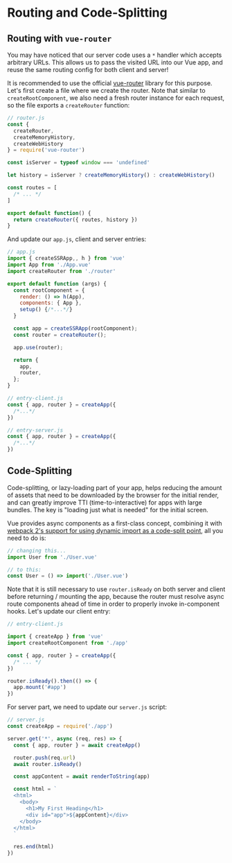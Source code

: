 # Routing and Code-Splitting

## Routing with `vue-router`

You may have noticed that our server code uses a `*` handler which accepts arbitrary URLs. This allows us to pass the visited URL into our Vue app, and reuse the same routing config for both client and server!

It is recommended to use the official [vue-router](https://github.com/vuejs/vue-router-next) library for this purpose. Let's first create a file where we create the router. Note that similar to `createRootComponent`, we also need a fresh router instance for each request, so the file exports a `createRouter` function:

```js
// router.js
const {
  createRouter,
  createMemoryHistory,
  createWebHistory
} = require('vue-router')

const isServer = typeof window === 'undefined'

let history = isServer ? createMemoryHistory() : createWebHistory()

const routes = [
  /* ... */
]

export default function() {
  return createRouter({ routes, history })
}
```

And update our `app.js`, client and server entries:

```js
// app.js
import { createSSRApp,, h } from 'vue'
import App from './App.vue'
import createRouter from './router'

export default function (args) {
  const rootComponent = {
    render: () => h(App),
    components: { App },
    setup() {/*...*/}
  }

  const app = createSSRApp(rootComponent);
  const router = createRouter();

  app.use(router);

  return {
    app,
    router,
  };
}

```

```js
// entry-client.js
const { app, router } = createApp({
  /*...*/
})
```

```js
// entry-server.js
const { app, router } = createApp({
  /*...*/
})
```

## Code-Splitting

Code-splitting, or lazy-loading part of your app, helps reducing the amount of assets that need to be downloaded by the browser for the initial render, and can greatly improve TTI (time-to-interactive) for apps with large bundles. The key is "loading just what is needed" for the initial screen.

Vue provides async components as a first-class concept, combining it with [webpack 2's support for using dynamic import as a code-split point](https://webpack.js.org/guides/code-splitting-async/), all you need to do is:

```js
// changing this...
import User from './User.vue'

// to this:
const User = () => import('./User.vue')
```

Note that it is still necessary to use `router.isReady` on both server and client before returning / mounting the app, because the router must resolve async route components ahead of time in order to properly invoke in-component hooks. Let's update our client entry:

```js
// entry-client.js

import { createApp } from 'vue'
import createRootComponent from './app'

const { app, router } = createApp({
  /* ... */
})

router.isReady().then(() => {
  app.mount('#app')
})
```

For server part, we need to update our `server.js` script:

```js
// server.js
const createApp = require('./app')

server.get('*', async (req, res) => {
  const { app, router } = await createApp()

  router.push(req.url)
  await router.isReady()

  const appContent = await renderToString(app)

  const html = `
  <html>
    <body>
      <h1>My First Heading</h1>
      <div id="app">${appContent}</div>
    </body>
  </html>
  `

  res.end(html)
})
```
